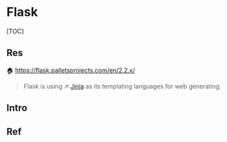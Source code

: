 # Flask

[TOC]



## Res
🏠 https://flask.palletsprojects.com/en/2.2.x/

> Flask is using ↗ [Jinja](../../../../../../../../../../Software%20Engineering/Web%20Development/🖥️%20Web%20FrontEnd%20Dev/⬆️%20Frontend%20Optimization/Web%20Templating/Web%20Templating%20Engines%20&%20Languages/Jinja/Jinja.md) as its templating languages for web generating.



## Intro



## Ref
[Flask 大型教程 2017]: https://wizardforcel.gitbooks.io/the-flask-mega-tutorial-2017-zh/content/

[The Flask Mega-Tutorial Part I: Hello, World!]: https://blog.miguelgrinberg.com/post/the-flask-mega-tutorial-part-i-hello-world
